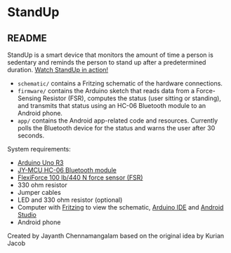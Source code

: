 # StandUp
## README

StandUp is a smart device that monitors the amount of time a person is
sedentary and reminds the person to stand up after a predetermined duration. [Watch StandUp in action!](https://www.youtube.com/watch?v=0p9jelNucXs)

* `schematic/` contains a Fritzing schematic of the hardware connections.
* `firmware/` contains the Arduino sketch that reads data from a Force-Sensing Resistor (FSR), computes the status (user sitting or standing), and transmits that status using an HC-06 Bluetooth module to an Android phone.
* `app/` contains the Android app-related code and resources. Currently polls the Bluetooth device for the status and warns the user after 30 seconds.

System requirements:

* [Arduino Uno R3](http://arduino.cc/en/Main/arduinoBoardUno)
* [JY-MCU HC-06 Bluetooth module](http://www.amazon.com/KEDSUM%C2%AE-Arduino-Wireless-Bluetooth-Transceiver/dp/B0093XAV4U/)
* [FlexiForce 100 lb/440 N force sensor (FSR)](https://www.sparkfun.com/products/8685)
* 330 ohm resistor
* Jumper cables
* LED and 330 ohm resistor (optional)
* Computer with [Fritzing](http://fritzing.org/) to view the schematic, [Arduino IDE](http://arduino.cc/en/Main/Software) and [Android Studio](http://developer.android.com/sdk/index.html)
* Android phone

Created by Jayanth Chennamangalam based on the original idea by Kurian Jacob
